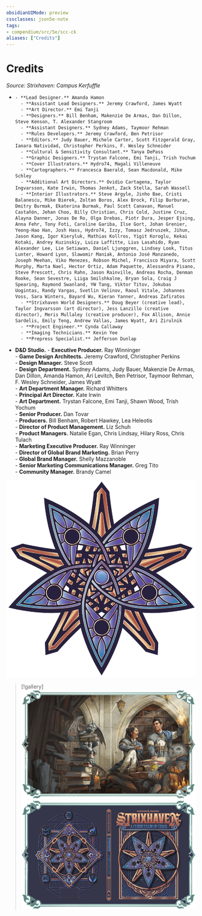 ```yaml
---
obsidianUIMode: preview
cssclasses: json5e-note
tags:
- compendium/src/5e/scc-ck
aliases: ["Credits"]
---
```

# Credits
*Source: Strixhaven: Campus Kerfuffle* 

-     - **Lead Designer.** Amanda Hamon    
        - **Assistant Lead Designers.** Jeremy Crawford, James Wyatt    
        - **Art Director.** Emi Tanji    
        - **Designers.** Bill Benham, Makenzie De Armas, Dan Dillon, Steve Kenson, T. Alexander Stangroom    
        - **Assistant Designers.** Sydney Adams, Taymoor Rehman    
        - **Rules Developers.** Jeremy Crawford, Ben Petrisor    
        - **Editors.** Judy Bauer, Michele Carter, Scott Fitzgerald Gray, Ianara Natividad, Christopher Perkins, F. Wesley Schneider    
        - **Cultural & Sensitivity Consultant.** Tanya DePass    
        - **Graphic Designers.** Trystan Falcone, Emi Tanji, Trish Yochum    
        - **Cover Illustrators.** Hydro74, Magali Villeneuve    
        - **Cartographers.** Francesca Baerald, Sean Macdonald, Mike Schley    
        - **Additional Art Directors.** Ovidio Cartagena, Taylor Ingvarsson, Kate Irwin, Thomas Jenkot, Zack Stella, Sarah Wassell    
        - **Interior Illustrators.** Steve Argyle, Jinho Bae, Cristi Balanescu, Mike Bierek, Zoltan Boros, Alex Brock, Filip Burburan, Dmitry Burmak, Ekaterina Burmak, Paul Scott Canavan, Manuel Castañón, Jehan Choo, Billy Christian, Chris Cold, Justine Cruz, Alayna Danner, Jonas De Ro, Olga Drebas, Piotr Dura, Jesper Ejsing, Anna Fehr, Tony Foti, Caroline Gariba, Ilse Gort, Johan Grenier, Yeong-Hao Han, Josh Hass, Hydro74, Izzy, Tomasz Jedruszek, Jihun, Jason Kang, Igor Kieryluk, Mathias Kollros, Yigit Koroglu, Kekai Kotaki, Andrey Kuzinskiy, Luiza Laffitte, Lius Lasahido, Ryan Alexander Lee, Lie Setiawan, Daniel Ljunggren, Lindsey Look, Titus Lunter, Howard Lyon, Slawomir Maniak, Antonio José Manzanedo, Joseph Meehan, Viko Menezes, Robson Michel, Francisco Miyara, Scott Murphy, Marta Nael, Hector Ortiz, Adam Paquette, Alessandra Pisano, Steve Prescott, Chris Rahn, Jason Rainville, Andreas Rocha, Denman Rooke, Sean Sevestre, Liiga Smilshkalne, Bryan Sola, Craig J Spearing, Raymond Swanland, YW Tang, Viktor Titov, Jokubas Uogintas, Randy Vargas, Svetlin Velinov, Raoul Vitale, Johannes Voss, Sara Winters, Bayard Wu, Kieran Yanner, Andreas Zafiratos    
        - **Strixhaven World Designers.** Doug Beyer (creative lead), Taylor Ingvarsson (art director), Jess Lanzillo (creative director), Meris Mullaley (creative producer), Fox Allison, Annie Sardelis, Emily Teng, Andrew Vallas, James Wyatt, Ari Zirulnik    
        - **Project Engineer.** Cynda Callaway    
        - **Imaging Technicians.** Kevin Yee    
        - **Prepress Specialist.** Jefferson Dunlap    
- **D&D Studio.**     - **Executive Producer.** Ray Winninger    
        - **Game Design Architects.** Jeremy Crawford, Christopher Perkins    
        - **Design Manager.** Steve Scott    
        - **Design Department.** Sydney Adams, Judy Bauer, Makenzie De Armas, Dan Dillon, Amanda Hamon, Ari Levitch, Ben Petrisor, Taymoor Rehman, F. Wesley Schneider, James Wyatt    
        - **Art Department Manager.** Richard Whitters    
        - **Principal Art Director.** Kate Irwin    
        - **Art Department.** Trystan Falcone, Emi Tanji, Shawn Wood, Trish Yochum    
        - **Senior Producer.** Dan Tovar    
        - **Producers.** Bill Benham, Robert Hawkey, Lea Heleotis    
        - **Director of Product Management.** Liz Schuh    
        - **Product Managers.** Natalie Egan, Chris Lindsay, Hilary Ross, Chris Tulach    
        - **Marketing Executive Producer.** Ray Winninger    
        - **Director of Global Brand Marketing.** Brian Perry    
        - **Global Brand Manager.** Shelly Mazzanoble    
        - **Senior Marketing Communications Manager.** Greg Tito    
        - **Community Manager.** Brandy Camel    

![](https://raw.githubusercontent.com/5etools-mirror-3/5etools-img/main/book/SCC/credits.webp#center)

> [!gallery]
> ![On the Cover: Three Strixh...](https://raw.githubusercontent.com/5etools-mirror-3/5etools-img/main/book/SCC/credits2.webp#gallery "On the Cover: Three Strixhaven students find distractions from their studies in Magali Villeneuve's cover illustration. On the back, a harried Biblioplex assistant tries to tidy the mess.")
> ![On the Alt-Cover: Hydro74 ...](https://raw.githubusercontent.com/5etools-mirror-3/5etools-img/main/book/SCC/credits3.webp#gallery "On the Alt-Cover: Hydro74 shows off the Strixhaven star, a symbol of unity and magical fellowship. The sigils of each of Strixhaven's five colleges adorn the back cover.")